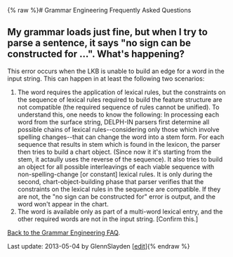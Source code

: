 {% raw %}# Grammar Engineering Frequently Asked Questions

## My grammar loads just fine, but when I try to parse a sentence, it says "no sign can be constructed for ...". What's happening?

This error occurs when the LKB is unable to build an edge for a word in
the input string. This can happen in at least the following two
scenarios:

1. The word requires the application of lexical rules, but the
constraints on the sequence of lexical rules required to build the
feature structure are not compatible (the required sequence of rules
cannot be unified). To understand this, one needs to know the
following: In processing each word from the surface string, DELPH-IN
parsers first determine all possible chains of lexical
rules--considering only those which involve spelling changes--that
can change the word into a stem form. For each sequence that results
in stem which is found in the lexicon, the parser then tries to
build a chart object. (Since now it it's starting from the stem, it
actaully uses the reverse of the sequence). It also tries to build
an object for all possible interleavings of each viable sequence
with non-spelling-change \[or constant\] lexical rules. It is only
during the second, chart-object-building phase that parser verifies
that the constraints on the lexical rules in the sequence are
compatible. If they are not, the "no sign can be constructed for"
error is output, and the word won't appear in the chart.
2. The word is available only as part of a multi-word lexical entry,
and the other required words are not in the input string. \[Confirm
this.\]

[Back to the Grammar Engineering FAQ](/GrammarEngineeringFaq).

Last update: 2013-05-04 by GlennSlayden [[edit](https://github.com/delph-in/docs/wiki/GeFaqNoSign/_edit)]{% endraw %}
